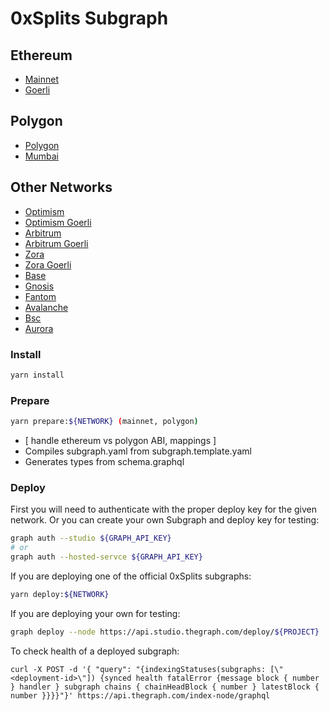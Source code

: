 # 0xSplits Subgraph

## Ethereum

- [Mainnet](https://thegraph.com/hosted-service/subgraph/0xsplits/splits-subgraph-ethereum)
- [Goerli](https://thegraph.com/hosted-service/subgraph/0xsplits/splits-subgraph-goerli)

## Polygon

- [Polygon](https://thegraph.com/hosted-service/subgraph/0xsplits/splits-subgraph-polygon)
- [Mumbai](https://thegraph.com/hosted-service/subgraph/0xsplits/splits-subgraph-mumbai)

## Other Networks

- [Optimism](https://thegraph.com/hosted-service/subgraph/0xsplits/splits-subgraph-optimism)
- [Optimism Goerli](https://thegraph.com/hosted-service/subgraph/0xsplits/splits-subgraph-opt-goerli)
- [Arbitrum](https://thegraph.com/hosted-service/subgraph/0xsplits/splits-subgraph-arbitrum)
- [Arbitrum Goerli](https://thegraph.com/hosted-service/subgraph/0xsplits/splits-subgraph-arb-goerli)
- [Zora](https://api.goldsky.com/api/public/project_clhk16b61ay9t49vm6ntn4mkz/subgraphs/splits-zora-mainnet/1.1.0/gn)
- [Zora Goerli](https://api.goldsky.com/api/public/project_clhk16b61ay9t49vm6ntn4mkz/subgraphs/splits-zora-testnet/1.0.0/gn)
- [Base](https://thegraph.com/hosted-service/subgraph/0xsplits/splits-subgraph-base)
- [Gnosis](https://thegraph.com/hosted-service/subgraph/0xsplits/splits-subgraph-gnosis)
- [Fantom](https://thegraph.com/hosted-service/subgraph/0xsplits/splits-subgraph-fantom)
- [Avalanche](https://thegraph.com/hosted-service/subgraph/0xsplits/splits-subgraph-avalanche)
- [Bsc](https://thegraph.com/hosted-service/subgraph/0xsplits/splits-subgraph-bsc)
- [Aurora](https://thegraph.com/hosted-service/subgraph/0xsplits/splits-subgraph-aurora)

### Install

```bash
yarn install
```

### Prepare

```bash
yarn prepare:${NETWORK} (mainnet, polygon)
```

- [ handle ethereum vs polygon ABI, mappings ]
- Compiles subgraph.yaml from subgraph.template.yaml
- Generates types from schema.graphql

### Deploy

First you will need to authenticate with the proper deploy key for the given network. Or you can create your own Subgraph and deploy key for testing:

```bash
graph auth --studio ${GRAPH_API_KEY}
# or
graph auth --hosted-servce ${GRAPH_API_KEY}
```

If you are deploying one of the official 0xSplits subgraphs:

```bash
yarn deploy:${NETWORK}
```

If you are deploying your own for testing:

```bash
graph deploy --node https://api.studio.thegraph.com/deploy/${PROJECT}
```

To check health of a deployed subgraph:

```
curl -X POST -d '{ "query": "{indexingStatuses(subgraphs: [\"<deployment-id>\"]) {synced health fatalError {message block { number } handler } subgraph chains { chainHeadBlock { number } latestBlock { number }}}}"}' https://api.thegraph.com/index-node/graphql
```
